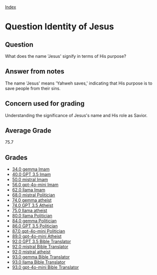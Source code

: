 
[Index](../../index.md)
# Question Identity of Jesus
## Question
What does the name 'Jesus' signify in terms of His purpose?

## Answer from notes
The name 'Jesus' means 'Yahweh saves,' indicating that His purpose is to save people from their sins.

## Concern used for grading
Understanding the significance of Jesus's name and His role as Savior.

## Average Grade
75.7

## Grades
 * [34.0 gemma Imam](../answers/gemma_Imam/Identity_of_Jesus.md)
 * [40.0 GPT 3.5 Imam](../answers/GPT_3.5_Imam/Identity_of_Jesus.md)
 * [50.0 mistral Imam](../answers/mistral_Imam/Identity_of_Jesus.md)
 * [56.0 gpt-4o-mini Imam](../answers/gpt-4o-mini_Imam/Identity_of_Jesus.md)
 * [62.0 llama Imam](../answers/llama_Imam/Identity_of_Jesus.md)
 * [68.0 mistral Politician](../answers/mistral_Politician/Identity_of_Jesus.md)
 * [74.0 gemma atheist](../answers/gemma_atheist/Identity_of_Jesus.md)
 * [74.0 GPT 3.5 Atheist](../answers/GPT_3.5_Atheist/Identity_of_Jesus.md)
 * [75.0 llama atheist](../answers/llama_atheist/Identity_of_Jesus.md)
 * [80.0 llama Politician](../answers/llama_Politician/Identity_of_Jesus.md)
 * [84.0 gemma Politician](../answers/gemma_Politician/Identity_of_Jesus.md)
 * [86.0 GPT 3.5 Politician](../answers/GPT_3.5_Politician/Identity_of_Jesus.md)
 * [87.0 gpt-4o-mini Politician](../answers/gpt-4o-mini_Politician/Identity_of_Jesus.md)
 * [89.0 gpt-4o-mini Atheist](../answers/gpt-4o-mini_Atheist/Identity_of_Jesus.md)
 * [92.0 GPT 3.5 Bible Translator](../answers/GPT_3.5_Bible_Translator/Identity_of_Jesus.md)
 * [92.0 mistral Bible Translator](../answers/mistral_Bible_Translator/Identity_of_Jesus.md)
 * [92.0 mistral atheist](../answers/mistral_atheist/Identity_of_Jesus.md)
 * [93.0 gemma Bible Translator](../answers/gemma_Bible_Translator/Identity_of_Jesus.md)
 * [93.0 llama Bible Translator](../answers/llama_Bible_Translator/Identity_of_Jesus.md)
 * [93.0 gpt-4o-mini Bible Translator](../answers/gpt-4o-mini_Bible_Translator/Identity_of_Jesus.md)

